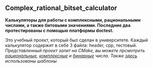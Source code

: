 ## Complex_rational_bitset_calculator
**Калькуляторы для работы с комплексными, рациональными числами, а также битовыми значениями. Последние два протестированы с помощью платформы doctest.**

Это учебный проект, который был сделан в университете. Каждый калькулятор содержит в себе 3 файла: header, cpp, тестовый. 
*Представленный проект залит на CMake, вы можете прсмотреть [рациональные](https://mysvn.ru/svetlana_hm/svetlana_hm/hlobustova_s_m/prj.lab/rational/), [комплексные](https://mysvn.ru/svetlana_hm/svetlana_hm/hlobustova_s_m/prj.lab/complex/) и [бинарные](https://mysvn.ru/svetlana_hm/svetlana_hm/hlobustova_s_m/prj.lab/bitset/) числа.
Также [здесь](https://mysvn.ru/svetlana_hm/svetlana_hm/hlobustova_s_m/prj.lab/bitsett/) использованы шаблоны <template> при работе с битовыми значениями.*

*Пример кода в header класса рациональных чисел:*
```
class Rational {
public:
    Rational() {}
    Rational(const int num);
    Rational(const int num, const int denum);  
    bool operator==(const Rational& rhs) const {return (nu == rhs.nu) && (de == rhs.de); }
    bool operator!=(const Rational& rhs) const { return !operator==(rhs); }
    
    Rational& operator+=(const Rational& rhs);

    bool operator<(const Rational& rhs) const;

    static int Nok(int i1, int i2);
    static void Inv(int& nu, int& de);
    static int64_t Lcm(int64_t nu, int64_t de);

    std::ostream& writeTo(std::ostream& ostr) const;
    std::istream& readFrom(std::istream& istr);

    int nu{ 0 };
    int de{ 1 };

    static const char sep{ '/' };
};
```
Просмотреть и запустить весь проект можно по [этой ссылке](https://mysvn.ru/svetlana_hm/projects).                      
                        

